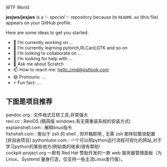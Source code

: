 WTF World


**jexjws/jexjws** is a ✨ _special_ ✨ repository because its `README.md` (this file) appears on your GitHub profile.


Here are some ideas to get you started:


- 🔭 I’m currently working on ...
- 🌱 I’m currently learning pytorch,RLCard,GTK and so on
- 👯 I’m looking to collaborate on ...
- 🤔 I’m looking for help with ...
- 💬 Ask me about Scratch
- 📫 How to reach me: hello_cmd@outlook.com
- 😄 Pronouns: ...
- ⚡ Fun fact: ...




下面是项目推荐
-------------------

pandoc.org : 文件格式互转工具,非常强大    
revi.cc : ReviOS (精简版 windows,有无需重装系统的安装方式)    
explainshell.com : 解释linux指令   
fishshell.com  :  类似于 zsh 的 shell , 但开箱即用 , 无需 zsh 那样较繁琐配置    
[非自由项目] pythontutor.com : 一个可以把python运行流程可视化的网站,对于学习python的某些地方(例如类的继承)很有帮助!        
cockpit-project.org 一款有 Red Hat 赞助开发的一款 web 服务器管理面板（为 Linux、Systemd 量身打造，仅支持一些主流Linux发行版）。

